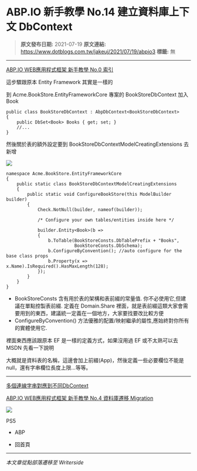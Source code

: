 # ABP.IO 新手教學 No.14 建立資料庫上下文 DbContext

> **原文發布日期:** 2021-07-19
> **原文連結:** https://www.dotblogs.com.tw/jakeuj/2021/07/19/abpio3
> **標籤:** 無

---

[ABP.IO WEB應用程式框架 新手教學 No.0 索引](https://dotblogs.com.tw/jakeuj/2021/07/15/abpio0)

這步驟跟原本 Entity Framework 其實是一樣的

到 Acme.BookStore.EntityFrameworkCore 專案的 BookStoreDbContext 加入 Book

```
public class BookStoreDbContext : AbpDbContext<BookStoreDbContext>
{
    public DbSet<Book> Books { get; set; }
    //...
}
```

然後關於表的額外設定要到 BookStoreDbContextModelCreatingExtensions 去新增

![](https://dotblogsfile.blob.core.windows.net/user/御星幻/f1e3a920-f5c1-4227-9e4e-fbc75d5883e8/1626681339.png)

```
namespace Acme.BookStore.EntityFrameworkCore
{
    public static class BookStoreDbContextModelCreatingExtensions
    {
        public static void ConfigureBookStore(this ModelBuilder builder)
        {
            Check.NotNull(builder, nameof(builder));

            /* Configure your own tables/entities inside here */

            builder.Entity<Book>(b =>
            {
                b.ToTable(BookStoreConsts.DbTablePrefix + "Books",
                          BookStoreConsts.DbSchema);
                b.ConfigureByConvention(); //auto configure for the base class props
                b.Property(x => x.Name).IsRequired().HasMaxLength(128);
            });
        }
    }
}
```

* BookStoreConsts 含有用於表的架構和表前綴的常量值. 你不必使用它,但建議在單點控製表前綴.
  定義在 Domain.Share 裡面，就是表前綴這類大家會需要用到的東西，建議統一定義在一個地方，大家要找要改比較方便
* ConfigureByConvention() 方法優雅的配置/映射繼承的屬性,應始終對你所有的實體使用它.

裡面東西應該跟原本 EF 是一樣的定義方式，如果沒用過 EF 或不太熟可以去 MSDN 先看一下說明

大概就是資料表的名稱，這邊會加上前綴(App)，然後定義一些必要欄位不能是null，還有字串欄位長度上限…等等。

---

[多個連線字串對應到不同DbContext](https://docs.abp.io/en/abp/latest/Connection-Strings#set-the-connection-string-name)

[ABP.IO WEB應用程式框架 新手教學 No.4 資料庫遷移 Migration](https://dotblogs.com.tw/jakeuj/2021/07/19/abpio4)

![](https://card.psnprofiles.com/1/jakeuj.png)

PS5

* ABP

* 回首頁

---

*本文章從點部落遷移至 Writerside*
